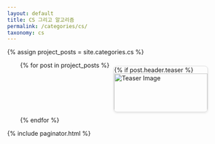 ```yaml
---
layout: default
title: CS 그리고 알고리즘
permalink: /categories/cs/
taxonomy: cs
---
```

{% assign project_posts = site.categories.cs %}

<div class="card-container" style="display: flex; flex-wrap: wrap; margin-left: 30px;">
  {% for post in project_posts %}
  <div class="card" style="width: calc(50% - 20px); margin: 10px; border: 1px solid #ddd; border-radius: 8px; overflow: hidden; box-shadow: 0 2px 5px rgba(0, 0, 0, 0.1);">
    {% if post.header.teaser %}
    <div class="card-image" style="max-height: 200px; overflow: hidden;">
      <img src="{{ post.header.teaser }}" alt="Teaser Image" style="width: 100%; object-fit: cover;">
    </div>
    {% endif %}
    <div class="card-content" style="padding: 15px;">
      <h2 style="font-size: 18px; margin: 0;">
        <a href="{{ site.baseurl }}{{ post.url }}" style="text-decoration: none; color: #333;">{{ post.title }}</a>
      </h2>
    </div>
  </div>
  {% endfor %}
</div>

{% include paginator.html %}


